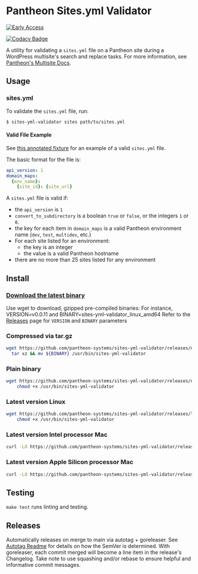 # Pantheon Sites.yml Validator

[![Early Access](https://img.shields.io/badge/Pantheon-Early_Access-yellow?logo=pantheon&color=FFDC28)](https://docs.pantheon.io/oss-support-levels#early-access)

[![Codacy Badge](https://app.codacy.com/project/badge/Grade/5a16739ac87e496c80e9578e64ab79ca)](https://app.codacy.com/gh/pantheon-systems/sites-yml-validator/dashboard?utm_source=gh&utm_medium=referral&utm_content=&utm_campaign=Badge_grade)

A utility for validating a `sites.yml` file on a Pantheon site during a WordPress multisite's search and replace tasks. For more information, see [Pantheon's Multisite Docs](https://docs.pantheon.io/guides/multisite/search-replace/).

## Usage

### sites.yml
To validate the `sites.yml` file, run:
```
$ sites-yml-validator sites path/to/sites.yml
```

#### Valid File Example
See [this annotated fixture](./fixtures/sites/valid.yml) for an example of a valid `sites.yml` file.

The basic format for the file is:
``` yml
api_version: 1
domain_maps:
  {env_name}:
    {site_id}: {site_url}
```
A `sites.yml` file is valid if:
- the `api_version` is `1`
- `convert_to_subdirectory` is a boolean `true` or `false`, or the integers `1` or `0`.
- the key for each item in `domain_maps` is a valid Pantheon environment name (`dev`, `test`, `multidev`, etc.)
- For each site listed for an environment:
   - the key is an integer
   - the value is a valid Pantheon hostname
- there are no more than 25 sites listed for any environment

## Install

### [Download the latest binary](https://github.com/pantheon-systems/sites-yml-validator/releases/latest)

Use wget to download, gzipped pre-compiled binaries:
For instance, VERSION=v0.0.11 and BINARY=sites-yml-validator_linux_amd64
Refer to the [Releases](https://github.com/pantheon-systems/sites-yml-validator/releases) page for `VERSION` and `BINARY` parameters

### Compressed via tar.gz
```bash
wget https://github.com/pantheon-systems/sites-yml-validator/releases/download/${VERSION}/${BINARY}.tar.gz -O - |\
  tar xz && mv ${BINARY} /usr/bin/sites-yml-validator
```

### Plain binary

```bash
wget https://github.com/pantheon-systems/sites-yml-validator/releases/download/${VERSION}/${BINARY} -O /usr/bin/sites-yml-validator &&\
    chmod +x /usr/bin/sites-yml-validator
```

### Latest version Linux

```bash
wget https://github.com/pantheon-systems/sites-yml-validator/releases/latest/download/sites-yml-validator_linux_amd64 -O /usr/bin/sites-yml-validator &&\
    chmod +x /usr/bin/sites-yml-validator
```

### Latest version Intel processor Mac

```bash
curl -LO https://github.com/pantheon-systems/sites-yml-validator/releases/latest/download/sites-yml-validator_Darwin_x86_64.tar.gz && tar -xf sites-yml-validator_Darwin_x86_64.tar.gz && sudo mv sites-yml-validator /usr/local/bin/sites-yml-validator && sudo chmod +x /usr/local/bin/sites-yml-validator
```

### Latest version Apple Silicon processor Mac

```bash
curl -LO https://github.com/pantheon-systems/sites-yml-validator/releases/latest/download/sites-yml-validator_Darwin_arm64.tar.gz && tar -xf sites-yml-validator_Darwin_arm64.tar.gz && sudo mv sites-yml-validator /usr/local/bin/sites-yml-validator && sudo chmod +x /usr/local/bin/sites-yml-validator
```

## Testing

`make test` runs linting and testing.

## Releases

Automatically releases on merge to main via autotag + goreleaser. See [Autotag Readme](https://github.com/pantheon-systems/autotag) for details on how the SemVer is determined. With goreleaser, each commit merged will become a line item in the release's Changelog. Take note to use squashing and/or rebase to ensure helpful and informative commit messages.

